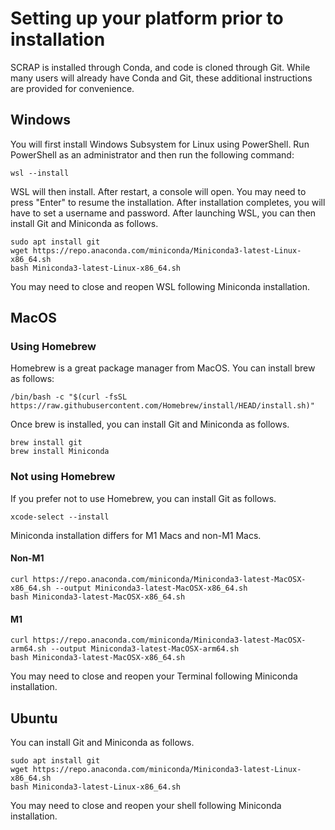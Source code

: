 # Setting up your platform prior to installation

SCRAP is installed through Conda, and code is cloned through Git.
While many users will already have Conda and Git, these additional instructions are provided for convenience.

## Windows
You will first install Windows Subsystem for Linux using PowerShell.
Run PowerShell as an administrator and then run the following command:

```
wsl --install
```

WSL will then install. After restart, a console will open. You may need to press "Enter" to resume the installation.
After installation completes, you will have to set a username and password.
After launching WSL, you can then install Git and Miniconda as follows.

```
sudo apt install git
wget https://repo.anaconda.com/miniconda/Miniconda3-latest-Linux-x86_64.sh
bash Miniconda3-latest-Linux-x86_64.sh
```

You may need to close and reopen WSL following Miniconda installation.

## MacOS
### Using Homebrew
Homebrew is a great package manager from MacOS. You can install brew as follows:

```
/bin/bash -c "$(curl -fsSL https://raw.githubusercontent.com/Homebrew/install/HEAD/install.sh)"
```

Once brew is installed, you can install Git and Miniconda as follows.

```
brew install git
brew install Miniconda
```

### Not using Homebrew
If you prefer not to use Homebrew, you can install Git as follows.

```
xcode-select --install
```

Miniconda installation differs for M1 Macs and non-M1 Macs.
#### Non-M1

```
curl https://repo.anaconda.com/miniconda/Miniconda3-latest-MacOSX-x86_64.sh --output Miniconda3-latest-MacOSX-x86_64.sh
bash Miniconda3-latest-MacOSX-x86_64.sh
```

#### M1

```
curl https://repo.anaconda.com/miniconda/Miniconda3-latest-MacOSX-arm64.sh --output Miniconda3-latest-MacOSX-arm64.sh
bash Miniconda3-latest-MacOSX-x86_64.sh
```

You may need to close and reopen your Terminal following Miniconda installation.

## Ubuntu
You can install Git and Miniconda as follows.

```
sudo apt install git
wget https://repo.anaconda.com/miniconda/Miniconda3-latest-Linux-x86_64.sh
bash Miniconda3-latest-Linux-x86_64.sh
```

You may need to close and reopen your shell following Miniconda installation.

